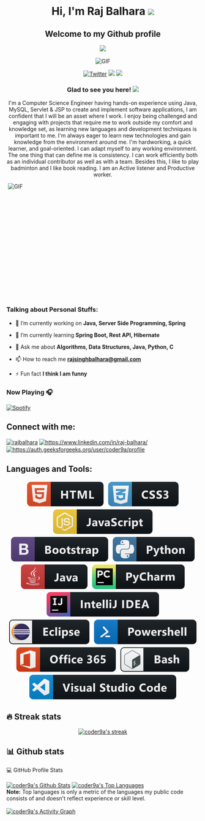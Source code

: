 <h1 align="center">Hi, I'm Raj Balhara <img src="https://media.giphy.com/media/hvRJCLFzcasrR4ia7z/giphy.gif" width="28"></h1>
<h2 align="center">Welcome to my Github profile</h2>

<p align="center"> <img src="https://readme-typing-svg.herokuapp.com?center=true&lines=Think%2C+Grow+%26+Share;Full+Stack+Java+Developer"> </p>

<p align="center"> <img alt="GIF" src="https://lh3.googleusercontent.com/proxy/rhyonVwVesEj1MJZDDaEUhwPR-yDtjSBcTLkzNKZOQZ6Oz040hbr7fLPNBf66xayekETixb97aAFN6827zMxmQU2HqHV_BxhZnXdsVhN8fwG5Q?raw=true" width="500" height="400" /> </p>


<!-- Badges template - https://github.com/badges/shields -->
<p align="center">
  <a href="https://twitter.com/RajBalhara"><img alt="Twitter" title="Twitter" src="https://img.shields.io/badge/-Twitter-1DA1F2?style=for-the-badge&logo=twitter&logoColor=white"/></a>
  <a href="https://www.linkedin.com/in/raj-balhara/" alt="LinkedIn">
    <img src="https://img.shields.io/badge/LinkedIn-0077B5?style=for-the-badge&logo=linkedin&logoColor=white"/></a>
  <a href="https://github.com/coder9a"> <img src="https://img.shields.io/badge/GitHub-100000?style=for-the-badge&logo=github&logoColor=white"></a>
</p>
<h3 align="center"> Glad to see you here! <img src="https://komarev.com/ghpvc/?username=coder9a&label=Profile%20views&color=0e75b6&style=flat"> </h3> 
<p align="center">I'm a Computer Science Engineer having hands-on experience using Java, MySQL, Servlet & JSP to create and implement software applications, I am confident that I will be an asset where I work. I enjoy being challenged and engaging with projects that require me to work outside my comfort and knowledge set, as learning new languages and development techniques is important to me. I'm always eager to learn new technologies and gain knowledge from the environment around me. I'm hardworking, a quick learner, and goal-oriented. I can adapt myself to any working environment. The one thing that can define me is consistency. I can work efficiently both as an individual contributor as well as with a team. Besides this, I like to play badminton and I like book reading. I am an Active listener and Productive worker.</p>

<img align="right" alt="GIF" src="https://media.giphy.com/media/YjRhfUvAnVk5PV6FFq/giphy.gif?raw=true" width="500" height="320" />
<p align="right">
<h3>Talking about Personal Stuffs:</h3></p>

- 🔭 I’m currently working on **Java, Server Side Programming, Spring**

- 🌱 I’m currently learning **Spring Boot, Rest API, Hibernate**

- 💬 Ask me about **Algorithms, Data Structures, Java, Python, C**

- 📫 How to reach me **rajsinghbalhara@gmail.com**

- ⚡ Fun fact **I think I am funny**

### Now Playing 🎧

[![Spotify](https://now-playing-codestackr.vercel.app/api/spotify-playing)](https://open.spotify.com/user/codestackr)

## Connect with me:
<p align="left">
<a href="https://twitter.com/rajbalhara" target="blank"><img align="center" src="https://raw.githubusercontent.com/rahuldkjain/github-profile-readme-generator/master/src/images/icons/Social/twitter.svg" alt="rajbalhara" height="30" width="40" /></a>
<a href="https://linkedin.com/in/https://www.linkedin.com/in/raj-balhara/" target="blank"><img align="center" src="https://raw.githubusercontent.com/rahuldkjain/github-profile-readme-generator/master/src/images/icons/Social/linked-in-alt.svg" alt="https://www.linkedin.com/in/raj-balhara/" height="30" width="40" /></a>
<a href="https://auth.geeksforgeeks.org/user/https://auth.geeksforgeeks.org/user/coder9a/profile" target="blank"><img align="center" src="https://raw.githubusercontent.com/rahuldkjain/github-profile-readme-generator/master/src/images/icons/Social/geeks-for-geeks.svg" alt="https://auth.geeksforgeeks.org/user/coder9a/profile" height="30" width="40" /></a>
</p>

## Languages and Tools:

<p align="center">
  <!-- For more icons please follow  https://github.com/MikeCodesDotNET/ColoredBadges -->
  <img src="https://raw.githubusercontent.com/8bithemant/8bithemant/master/svg/dev/languages/html.svg" alt="html" style="vertical-align:top; margin:4px">    
  <img src="https://raw.githubusercontent.com/MikeCodesDotNET/ColoredBadges/master/svg/dev/languages/css3.svg" alt="csharp" style="vertical-align:top; margin:4px">
  <img src="https://raw.githubusercontent.com/8bithemant/8bithemant/master/svg/dev/languages/js.svg" alt="js" style="vertical-align:top; margin:4px">
  <img src="https://github.com/MikeCodesDotNET/ColoredBadges/raw/master/svg/dev/frameworks/bootstrap.svg" alt="js" style="vertical-align:top; margin:4px">
  <img src="https://raw.githubusercontent.com/MikeCodesDotNET/ColoredBadges/master/svg/dev/languages/python.svg" alt="react" style="vertical-align:top; margin:4px">
  <img src="https://raw.githubusercontent.com/MikeCodesDotNET/ColoredBadges/master/svg/dev/languages/java.svg" alt="vue" style="vertical-align:top; margin:4px">
  <img src="https://github.com/MikeCodesDotNET/ColoredBadges/raw/master/svg/dev/tools/jetbrains_pycharm.svg" alt="cloud" style="vertical-align:top; margin:4px">
  <img src="https://github.com/MikeCodesDotNET/ColoredBadges/raw/master/svg/dev/tools/jetbrains_intellij.svg" alt="datascience" style="vertical-align:top; margin:4px">
  <img src="https://github.com/MikeCodesDotNET/ColoredBadges/raw/master/svg/dev/tools/eclipse.svg" alt="gcp" style="vertical-align:top; margin:4px">
  <img src="https://github.com/MikeCodesDotNET/ColoredBadges/raw/master/svg/dev/tools/powershell.svg" alt="gcp" style="vertical-align:top; margin:4px">
  <img src="https://github.com/MikeCodesDotNET/ColoredBadges/raw/master/svg/dev/services/office_365.svg" alt="npm" style="vertical-align:top; margin:4px">
  <img src="https://raw.githubusercontent.com/8bithemant/8bithemant/master/svg/dev/tools/bash.svg" alt="bash" style="vertical-align:top; margin:4px">
  <img src="https://raw.githubusercontent.com/8bithemant/8bithemant/master/svg/dev/tools/visualstudio_code.svg" alt="vscode" style="vertical-align:top; margin:4px">
</p>

## 🔥 Streak stats

<!-- GitHub Readme Streak Stats - https://github.com/DenverCoder1/github-readme-streak-stats -->
<p align="center">
  <a href="https://github.com/coder9a/github-readme-streak-stats">
    <img title="🔥 Get streak stats for your profile at git.io/streak-stats" alt="coder9a's streak" src="https://github-readme-streak-stats.herokuapp.com/?user=coder9a&theme=monokai-metallian&hide_border=true"/>
  </a>
</p>

## 📊 Github stats

<!-- https://github.com/anuraghazra/github-readme-stats -->

  <summary>💻 GitHub Profile Stats</summary>
  <br/>
    <a href="https://github.com/anuraghazra/github-readme-stats"><img alt="coder9a's Github Stats" src="https://github-readme-stats.vercel.app/api?username=coder9a&show_icons=true&count_private=true&theme=react&hide_border=true&bg_color=1F222E&title_color=F85D7F&icon_color=F8D866" height="192px"/></a>
  <a href="https://github.com/anuraghazra/github-readme-stats"><img alt="coder9a's Top Languages" src="https://github-readme-stats.vercel.app/api/top-langs/?username=coder9a&langs_count=8&layout=compact&theme=react&hide_border=true&bg_color=1F222E&title_color=F85D7F&icon_color=F8D866" height="192px"/></a>
  <br/>
  <b>Note:</b> Top languages is only a metric of the languages my public code consists of and doesn't reflect experience or skill level.
<br><br>
<!-- https://github.com/ashutosh00710/github-readme-activity-graph -->
<a href="https://github.com/ashutosh00710/github-readme-activity-graph"><img alt="coder9a's Activity Graph" src="https://activity-graph.herokuapp.com/graph?username=coder9a&bg_color=1F222E&color=F8D866&line=F85D7F&point=FFFFFF&hide_border=true" /></a>

